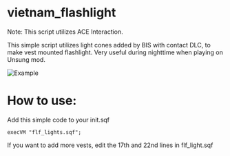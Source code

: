 # vietnam_flashlight
Note: This script utilizes ACE Interaction.

This simple script utilizes light cones added by BIS with contact DLC, to make vest mounted flashlight. Very useful during nighttime when playing on Unsung mod.  


![Example](https://i.imgur.com/iwwBY7a.png)
# How to use:

Add this simple code to your init.sqf
```
execVM "flf_lights.sqf";
```

If you want to add more vests, edit the 17th and 22nd lines in flf_light.sqf

